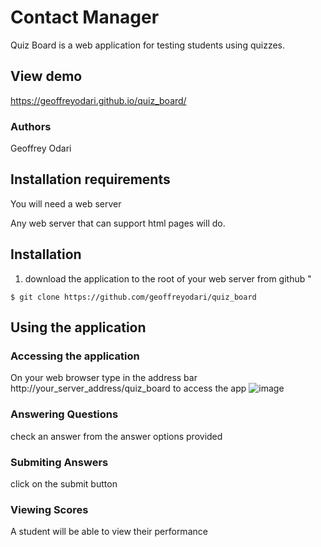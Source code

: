 # Contact Manager
Quiz Board is a web application for testing students using quizzes.

## View demo
https://geoffreyodari.github.io/quiz_board/

### Authors
Geoffrey Odari

## Installation requirements

You will need a web server 

Any web server that can support html pages will do.
## Installation
1. download the application to the root of your web server from github "
````
$ git clone https://github.com/geoffreyodari/quiz_board
````


## Using the application
### Accessing the application
On your web browser type in the address bar  http://your_server_address/quiz_board  to access the app 
![image](https://QMwPEWVbdhBpWpCSUvXXCH)

### Answering Questions
 check an answer from the answer options provided

### Submiting Answers
 click on the submit button 
### Viewing Scores
 A student will be able to view their performance